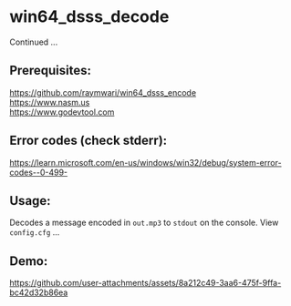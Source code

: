 # win64_dsss_decode
Continued ...

## Prerequisites:
https://github.com/raymwari/win64_dsss_encode <br>
https://www.nasm.us  <br>
https://www.godevtool.com

## Error codes (check stderr):
https://learn.microsoft.com/en-us/windows/win32/debug/system-error-codes--0-499-

## Usage:
Decodes a message encoded in `out.mp3` to `stdout` on the console. View `config.cfg` ...

## Demo:

https://github.com/user-attachments/assets/8a212c49-3aa6-475f-9ffa-bc42d32b86ea

